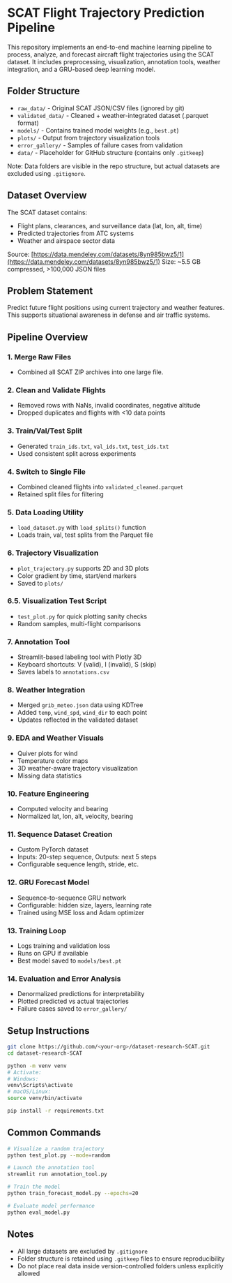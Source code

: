 # SCAT Flight Trajectory Prediction Pipeline

This repository implements an end-to-end machine learning pipeline to process, analyze, and forecast aircraft flight trajectories using the SCAT dataset. It includes preprocessing, visualization, annotation tools, weather integration, and a GRU-based deep learning model.

## Folder Structure

* `raw_data/` - Original SCAT JSON/CSV files (ignored by git)
* `validated_data/` - Cleaned + weather-integrated dataset (.parquet format)
* `models/` - Contains trained model weights (e.g., `best.pt`)
* `plots/` - Output from trajectory visualization tools
* `error_gallery/` - Samples of failure cases from validation
* `data/` - Placeholder for GitHub structure (contains only `.gitkeep`)

Note: Data folders are visible in the repo structure, but actual datasets are excluded using `.gitignore`.

## Dataset Overview

The SCAT dataset contains:

* Flight plans, clearances, and surveillance data (lat, lon, alt, time)
* Predicted trajectories from ATC systems
* Weather and airspace sector data

Source: [https://data.mendeley.com/datasets/8yn985bwz5/1](https://data.mendeley.com/datasets/8yn985bwz5/1)
Size: \~5.5 GB compressed, >100,000 JSON files

## Problem Statement

Predict future flight positions using current trajectory and weather features. This supports situational awareness in defense and air traffic systems.

## Pipeline Overview

### 1. Merge Raw Files

* Combined all SCAT ZIP archives into one large file.

### 2. Clean and Validate Flights

* Removed rows with NaNs, invalid coordinates, negative altitude
* Dropped duplicates and flights with <10 data points

### 3. Train/Val/Test Split

* Generated `train_ids.txt`, `val_ids.txt`, `test_ids.txt`
* Used consistent split across experiments

### 4. Switch to Single File

* Combined cleaned flights into `validated_cleaned.parquet`
* Retained split files for filtering

### 5. Data Loading Utility

* `load_dataset.py` with `load_splits()` function
* Loads train, val, test splits from the Parquet file

### 6. Trajectory Visualization

* `plot_trajectory.py` supports 2D and 3D plots
* Color gradient by time, start/end markers
* Saved to `plots/`

### 6.5. Visualization Test Script

* `test_plot.py` for quick plotting sanity checks
* Random samples, multi-flight comparisons

### 7. Annotation Tool

* Streamlit-based labeling tool with Plotly 3D
* Keyboard shortcuts: V (valid), I (invalid), S (skip)
* Saves labels to `annotations.csv`

### 8. Weather Integration

* Merged `grib_meteo.json` data using KDTree
* Added `temp`, `wind_spd`, `wind_dir` to each point
* Updates reflected in the validated dataset

### 9. EDA and Weather Visuals

* Quiver plots for wind
* Temperature color maps
* 3D weather-aware trajectory visualization
* Missing data statistics

### 10. Feature Engineering

* Computed velocity and bearing
* Normalized lat, lon, alt, velocity, bearing

### 11. Sequence Dataset Creation

* Custom PyTorch dataset
* Inputs: 20-step sequence, Outputs: next 5 steps
* Configurable sequence length, stride, etc.

### 12. GRU Forecast Model

* Sequence-to-sequence GRU network
* Configurable: hidden size, layers, learning rate
* Trained using MSE loss and Adam optimizer

### 13. Training Loop

* Logs training and validation loss
* Runs on GPU if available
* Best model saved to `models/best.pt`

### 14. Evaluation and Error Analysis

* Denormalized predictions for interpretability
* Plotted predicted vs actual trajectories
* Failure cases saved to `error_gallery/`

## Setup Instructions

```bash
git clone https://github.com/<your-org>/dataset-research-SCAT.git
cd dataset-research-SCAT

python -m venv venv
# Activate:
# Windows:
venv\Scripts\activate
# macOS/Linux:
source venv/bin/activate

pip install -r requirements.txt
```

## Common Commands

```bash
# Visualize a random trajectory
python test_plot.py --mode=random

# Launch the annotation tool
streamlit run annotation_tool.py

# Train the model
python train_forecast_model.py --epochs=20

# Evaluate model performance
python eval_model.py
```

## Notes

* All large datasets are excluded by `.gitignore`
* Folder structure is retained using `.gitkeep` files to ensure reproducibility
* Do not place real data inside version-controlled folders unless explicitly allowed
